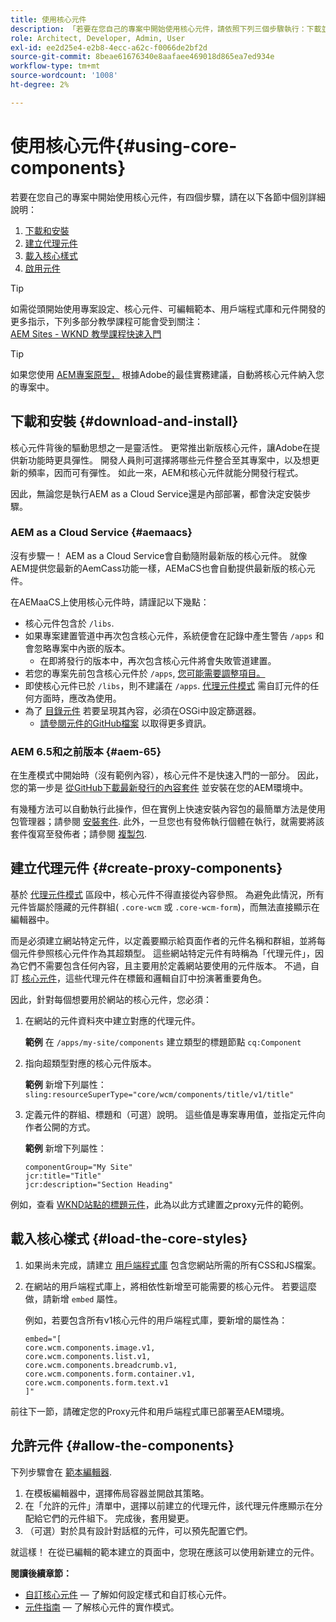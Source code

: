 ```yaml
---
title: 使用核心元件
description: 「若要在您自己的專案中開始使用核心元件，請依照下列三個步驟執行：下載並安裝、建立Proxy元件、載入核心樣式，以及允許範本上的元件。」
role: Architect, Developer, Admin, User
exl-id: ee2d25e4-e2b8-4ecc-a62c-f0066de2bf2d
source-git-commit: 8beae61676340e8aafaee469018d865ea7ed934e
workflow-type: tm+mt
source-wordcount: '1008'
ht-degree: 2%

---
```


# 使用核心元件{#using-core-components}

若要在您自己的專案中開始使用核心元件，有四個步驟，請在以下各節中個別詳細說明：

1. [下載和安裝](#download-and-install)
1. [建立代理元件](#create-proxy-components)
1. [載入核心樣式](#load-the-core-styles)
1. [啟用元件](#allow-the-components)

>[!TIP]
>
>如需從頭開始使用專案設定、核心元件、可編輯範本、用戶端程式庫和元件開發的更多指示，下列多部分教學課程可能會受到關注：\
>[AEM Sites - WKND 教學課程快速入門](https://experienceleague.adobe.com/docs/experience-manager-learn/getting-started-wknd-tutorial-develop/overview.html?lang=zh-Hant)

>[!TIP]
>
>如果您使用 [AEM專案原型，](/help/developing/archetype/overview.md) 根據Adobe的最佳實務建議，自動將核心元件納入您的專案中。

## 下載和安裝 {#download-and-install}

核心元件背後的驅動思想之一是靈活性。 更常推出新版核心元件，讓Adobe在提供新功能時更具彈性。 開發人員則可選擇將哪些元件整合至其專案中，以及想更新的頻率，因而可有彈性。 如此一來，AEM和核心元件就能分開發行程式。

因此，無論您是執行AEM as a Cloud Service還是內部部署，都會決定安裝步驟。

### AEM as a Cloud Service  {#aemaacs}

沒有步驟一！ AEM as a Cloud Service會自動隨附最新版的核心元件。 就像AEM提供您最新的AemCass功能一樣，AEMaCS也會自動提供最新版的核心元件。

在AEMaaCS上使用核心元件時，請謹記以下幾點：

* 核心元件包含於 `/libs`.
* 如果專案建置管道中再次包含核心元件，系統便會在記錄中產生警告 `/apps` 和會忽略專案中內嵌的版本。
   * 在即將發行的版本中，再次包含核心元件將會失敗管道建置。
* 若您的專案先前包含核心元件於 `/apps`, [您可能需要調整項目。](/help/developing/overview.md#via-aemaacs)
* 即使核心元件已於 `/libs`，則不建議在 `/apps`. [代理元件模式](/help/developing/guidelines.md#proxy-component-pattern) 需自訂元件的任何方面時，應改為使用。
* 為了 [目錄元件](/help/components/tableofcontents.md) 若要呈現其內容，必須在OSGi中設定篩選器。
   * [請參閱元件的GitHub檔案](https://adobe.com/go/aem_cmp_tech_tableofcontents_v1) 以取得更多資訊。

### AEM 6.5和之前版本 {#aem-65}

在生產模式中開始時（沒有範例內容），核心元件不是快速入門的一部分。 因此，您的第一步是 [從GitHub下載最新發行的內容套件](https://github.com/adobe/aem-core-wcm-components/releases/latest) 並安裝在您的AEM環境中。

有幾種方法可以自動執行此操作，但在實例上快速安裝內容包的最簡單方法是使用包管理器；請參閱 [安裝套件](https://experienceleague.adobe.com/docs/experience-manager-65/administering/contentmanagement/package-manager.html#installing-packages). 此外，一旦您也有發佈執行個體在執行，就需要將該套件復寫至發佈者；請參閱 [複製包](https://experienceleague.adobe.com/docs/experience-manager-65/administering/contentmanagement/package-manager.html#replicating-packages).

## 建立代理元件 {#create-proxy-components}

基於 [代理元件模式](/help/developing/guidelines.md#proxy-component-pattern) 區段中，核心元件不得直接從內容參照。 為避免此情況，所有元件皆屬於隱藏的元件群組( `.core-wcm` 或 `.core-wcm-form`)，而無法直接顯示在編輯器中。

而是必須建立網站特定元件，以定義要顯示給頁面作者的元件名稱和群組，並將每個元件參照核心元件作為其超類型。 這些網站特定元件有時稱為「代理元件」，因為它們不需要包含任何內容，且主要用於定義網站要使用的元件版本。 不過，自訂 [核心元件](/help/developing/customizing.md)，這些代理元件在標籤和邏輯自訂中扮演著重要角色。

因此，針對每個想要用於網站的核心元件，您必須：

1. 在網站的元件資料夾中建立對應的代理元件。

   **範例**
在 `/apps/my-site/components` 建立類型的標題節點 `cq:Component`

1. 指向超類型對應的核心元件版本。

   **範例**
新增下列屬性：\
   `sling:resourceSuperType="core/wcm/components/title/v1/title"`

1. 定義元件的群組、標題和（可選）說明。 這些值是專案專用值，並指定元件向作者公開的方式。

   **範例**
新增下列屬性：

   ```shell
   componentGroup="My Site"
   jcr:title="Title"  
   jcr:description="Section Heading"
   ```

例如，查看 [WKND站點的標題元件](https://github.com/adobe/aem-guides-wknd/blob/master/ui.apps/src/main/content/jcr_root/apps/wknd/components/title/.content.xml)，此為以此方式建置之proxy元件的範例。

## 載入核心樣式 {#load-the-core-styles}

1. 如果尚未完成，請建立 [用戶端程式庫](https://experienceleague.adobe.com/docs/experience-manager-cloud-service/implementing/developing/full-stack/clientlibs.html) 包含您網站所需的所有CSS和JS檔案。
1. 在網站的用戶端程式庫上，將相依性新增至可能需要的核心元件。 若要這麼做，請新增 `embed` 屬性。

   例如，若要包含所有v1核心元件的用戶端程式庫，要新增的屬性為：

   ```shell
   embed="[  
   core.wcm.components.image.v1,  
   core.wcm.components.list.v1,  
   core.wcm.components.breadcrumb.v1,  
   core.wcm.components.form.container.v1,  
   core.wcm.components.form.text.v1  
   ]"
   ```

前往下一節，請確定您的Proxy元件和用戶端程式庫已部署至AEM環境。

## 允許元件 {#allow-the-components}

下列步驟會在 [範本編輯器](https://experienceleague.adobe.com/docs/experience-manager-cloud-service/sites/authoring/features/templates.html).

1. 在模板編輯器中，選擇佈局容器並開啟其策略。
1. 在「允許的元件」清單中，選擇以前建立的代理元件，該代理元件應顯示在分配給它們的元件組下。 完成後，套用變更。
1. （可選）對於具有設計對話框的元件，可以預先配置它們。

就這樣！ 在從已編輯的範本建立的頁面中，您現在應該可以使用新建立的元件。

**閱讀後續章節：**

* [自訂核心元件](/help/developing/customizing.md)  — 了解如何設定樣式和自訂核心元件。
* [元件指南](/help/developing/guidelines.md)  — 了解核心元件的實作模式。
